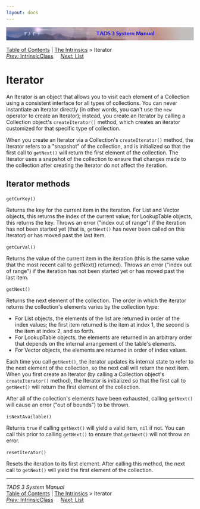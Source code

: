 ```yaml
---
layout: docs
---
```

<div class="topbar">

<img src="topbar.jpg" data-border="0" />

</div>

<div class="nav">

<a href="toc.html" class="nav">Table of Contents</a> \|
<a href="builtins.html" class="nav">The Intrinsics</a> \> Iterator  
<span class="navnp"><a href="icic.html" class="nav"><em>Prev:</em> IntrinsicClass</a>
    <a href="list.html" class="nav"><em>Next:</em> List</a>     </span>

</div>



# Iterator

An Iterator is an object that allows you to visit each element of a
Collection using a consistent interface for all types of collections.
You can never instantiate an Iterator directly (in other words, you
can't use the `new` operator to create an
Iterator); instead, you create an Iterator by calling a Collection
object's `createIterator()` method, which
creates an iterator customized for that specific type of collection.

When you create an Iterator via a Collection's
`createIterator()` method, the Iterator refers
to a "snapshot" of the collection, and is initialized so that the first
call to `getNext()` will return the first
element of the collection. The Iterator uses a snapshot of the
collection to ensure that changes made to the collection after creating
the Iterator do not affect the iteration.

## Iterator methods

`getCurKey()`

<div class="fdef">

Returns the key for the current item in the iteration. For List and
Vector objects, this returns the index of the current value; for
LookupTable objects, this returns the key. Throws an error ("index out
of range") if the iteration has not been started yet (that is,
`getNext()` has never been called on this
Iterator) or has moved past the last item.



`getCurVal()`

<div class="fdef">

Returns the value of the current item in the iteration (this is the same
value that the most recent call to getNext() returned). Throws an error
("index out of range") if the iteration has not been started yet or has
moved past the last item.

</div>

`getNext()`

<div class="fdef">

Returns the next element of the collection. The order in which the
iterator returns the collection's elements varies by the collection
type:

- For List objects, the elements of the list are returned in order of
  the index values; the first item returned is the item at index 1, the
  second is the item at index 2, and so forth.
- For LookupTable objects, the elements are returned in an arbitrary
  order that depends on the internal arrangement of the table's
  elements.
- For Vector objects, the elements are returned in order of index
  values.

Each time you call `getNext()`, the iterator
updates its internal state to refer to the next element of the
collection, so the next call will return the next item. When you first
create an Iterator (by calling a Collection object's
`createIterator()` method), the Iterator is
initialized so that the first call to
`getNext()` will return the first element of the
collection.

After all of the collection's elements have been exhausted, calling
`getNext()` will cause an error ("out of
bounds") to be thrown.

</div>

`isNextAvailable()`

<div class="fdef">

Returns `true` if calling
`getNext()` will yield a valid item,
`nil` if not. You can call this prior to calling
`getNext()` to ensure that
`getNext()` will not throw an error.

</div>

`resetIterator()`

<div class="fdef">

Resets the iteration to its first element. After calling this method,
the next call to `getNext()` will yield the
first element of the collection.

</div>

</div>

------------------------------------------------------------------------

<div class="navb">

*TADS 3 System Manual*  
<a href="toc.html" class="nav">Table of Contents</a> \|
<a href="builtins.html" class="nav">The Intrinsics</a> \> Iterator  
<span class="navnp"><a href="icic.html" class="nav"><em>Prev:</em> IntrinsicClass</a>
    <a href="list.html" class="nav"><em>Next:</em> List</a>     </span>

</div>
